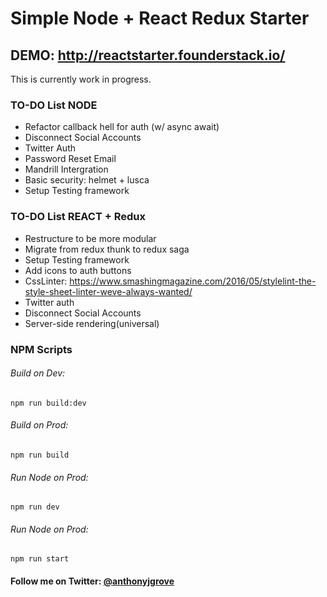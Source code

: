 # Simple Node + React Redux Starter

## DEMO: http://reactstarter.founderstack.io/

This is currently work in progress. 

### TO-DO List NODE
*  Refactor callback hell for auth (w/ async await)
*  Disconnect Social Accounts
*  Twitter Auth
*  Password Reset Email
*  Mandrill Intergration
*  Basic security: helmet + lusca 
*  Setup Testing framework

### TO-DO List REACT + Redux
*  Restructure to be more modular
*  Migrate from redux thunk to redux saga
*  Setup Testing framework
*  Add icons to auth buttons
*  CssLinter: https://www.smashingmagazine.com/2016/05/stylelint-the-style-sheet-linter-weve-always-wanted/
*  Twitter auth
*  Disconnect Social Accounts
*  Server-side rendering(universal)

### NPM Scripts

###### Build on Dev:
```
npm run build:dev
```
###### Build on Prod:
```
npm run build
```
###### Run Node on Prod:
```
npm run dev
```
###### Run Node on Prod:
```
npm run start
```

#### Follow me on Twitter: [@anthonyjgrove](https://twitter.com/anthonyjgrove)